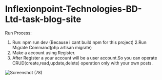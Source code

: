 # Inflexionpoint-Technologies-BD-Ltd-task-blog-site
Run Process:
1. Run: npm run dev (Because i cant build npm for this project)
2.Run Migrate Command(php artisan migrate)
3. Make a account using Register.
4. After Register a your account will be a user account.So you can operate CRUD(create,read,update,delete) operation only  with your own posts.
  
![Screenshot (78)](https://github.com/md-mustafizur-rahman/Inflexionpoint-Technologies-BD-Ltd-task-blog-site/assets/51951413/3a3a84a7-ba3e-44ca-b3ab-6032da049e08)
